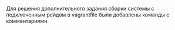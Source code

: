 Для решения дополнительного задания сборки системы с подключенным рейдом в vagrantfile были добавлены команды с комментариями.